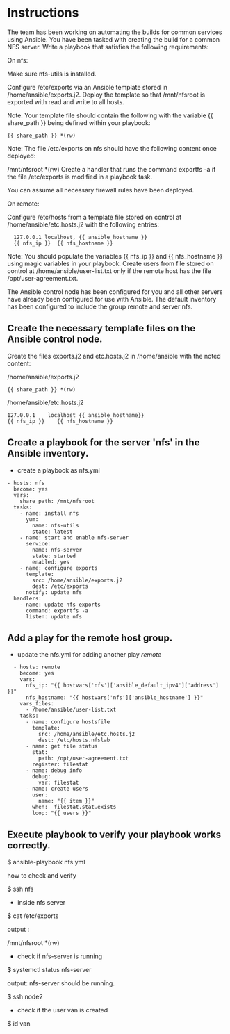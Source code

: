 # Instructions
The team has been working on automating the builds for common services using Ansible. You have been tasked with creating the build for a common NFS server. Write a playbook that satisfies the following requirements:

On nfs:

Make sure nfs-utils is installed.

Configure /etc/exports via an Ansible template stored in /home/ansible/exports.j2. Deploy the template so that /mnt/nfsroot is exported with read and write to all hosts.

Note: Your template file should contain the following with the variable {{ share_path }} being defined within your playbook:
```
{{ share_path }} *(rw)
```
Note: The file /etc/exports on nfs should have the following content once deployed:

/mnt/nfsroot *(rw)
Create a handler that runs the command exportfs -a if the file /etc/exports is modified in a playbook task.

You can assume all necessary firewall rules have been deployed.

On remote:

Configure /etc/hosts from a template file stored on control at /home/ansible/etc.hosts.j2 with the following entries:
```
  127.0.0.1 localhost, {{ ansible_hostname }}
  {{ nfs_ip }}  {{ nfs_hostname }}
```
Note: You should populate the variables {{ nfs_ip }} and {{ nfs_hostname }} using magic variables in your playbook.
Create users from file stored on control at /home/ansible/user-list.txt only if the remote host has the file /opt/user-agreement.txt.

The Ansible control node has been configured for you and all other servers have already been configured for use with Ansible. The default inventory has been configured to include the group remote and server nfs.

## Create the necessary template files on the Ansible control node.

Create the files exports.j2 and etc.hosts.j2 in /home/ansible with the noted content:

/home/ansible/exports.j2
```
{{ share_path }} *(rw)
```

/home/ansible/etc.hosts.j2
```
127.0.0.1    localhost {{ ansible_hostname}}
{{ nfs_ip }}    {{ nfs_hostname }}
```

## Create a playbook for the server 'nfs' in the Ansible inventory.

- create a playbook as nfs.yml

```
- hosts: nfs
  become: yes
  vars:
    share_path: /mnt/nfsroot
  tasks:
    - name: install nfs
      yum:
        name: nfs-utils
        state: latest
    - name: start and enable nfs-server
      service:
        name: nfs-server
        state: started
        enabled: yes
    - name: configure exports
      template:
        src: /home/ansible/exports.j2
        dest: /etc/exports
      notify: update nfs
  handlers:
    - name: update nfs exports
      command: exportfs -a
      listen: update nfs
```

## Add a play for the remote host group.

- update the nfs.yml for adding another play *remote*

```
  - hosts: remote
    become: yes
    vars:
      nfs_ip: "{{ hostvars['nfs']['ansible_default_ipv4']['address'] }}"
      nfs_hostname: "{{ hostvars['nfs']['ansible_hostname'] }}"
    vars_files:
      - /home/ansible/user-list.txt
    tasks:
      - name: configure hostsfile
        template:
          src: /home/ansible/etc.hosts.j2
          dest: /etc/hosts.nfslab
      - name: get file status
        stat:
          path: /opt/user-agreement.txt
        register: filestat
      - name: debug info
        debug:
          var: filestat
      - name: create users
        user:
          name: "{{ item }}"
        when:  filestat.stat.exists
        loop: "{{ users }}"
```

## Execute playbook to verify your playbook works correctly.

$ ansible-playbook nfs.yml

how to check and verify

$ ssh nfs

- inside nfs server 

$ cat /etc/exports

output : 

/mnt/nfsroot *(rw)

- check if nfs-server is running

$ systemctl status nfs-server

output: nfs-server should be running.

$ ssh node2

- check if the user van is created

$ id van



